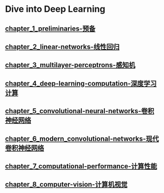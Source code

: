 <!--
 * @Author       : JonnyZhang 71881972+jonnyzhang02@users.noreply.github.com
 * @LastEditTime : 2023-07-25 15:41
 * @FilePath     : \d2l-zh-pytorch\README.md
 * 
 * coded by ZhangYang@BUPT, my email is zhangynag0207@bupt.edu.cn
-->
# Dive into Deep Learning

## [chapter_1_preliminaries-预备](./chapters/chapter_preliminaries/linear-algebra.ipynb)

## [chapter_2_linear-networks-线性回归](./chapters/chapter_linear-networks/.md)

## [chapter_3_multilayer-perceptrons-感知机](./chapters/chapter_multilayer-perceptrons/.md/)

## [chapter_4_deep-learning-computation-深度学习计算](./chapters/chapter_deep-learning-computation/.md)

## [chapter_5_convolutional-neural-networks-卷积神经网络](./chapters/chapter_convolutional-neural-networks/.md)  

## [chapter_6_modern_convolutional-networks-现代卷积神经网络](./chapters/chapter_convolutional-modern/.md)

## [chapter_7_computational-performance-计算性能](./chapters/chapter_computational-performance/.md)

## [chapter_8_computer-vision-计算机视觉](./chapters/chapter_computer-vision/.md)

